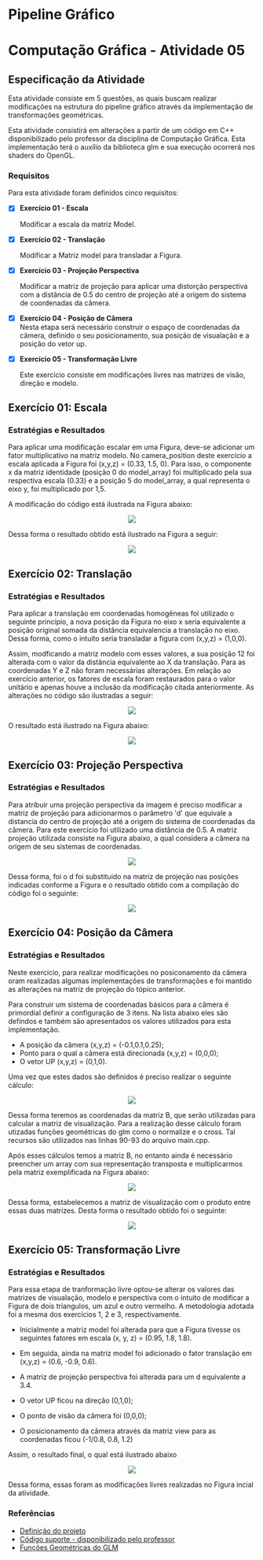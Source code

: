 # Pipeline Gráfico

# Computação Gráfica - Atividade 05
## Especificação da Atividade

Esta atividade consiste em 5 questões, as quais buscam realizar modificações na estrutura do pipeline 
gráfico através da implementação de transformações geométricas. 

Esta atividade consistirá em alterações
a partir de um código em C++ disponibilizado pelo professor da disciplina de Computação Gráfica. Esta implementação
terá o auxílio da biblioteca glm e sua execução ocorrerá nos shaders do OpenGL.

  
### Requisitos

Para esta atividade foram definidos cinco requisitos:

- [x] **Exercício 01 - Escala**  

    Modificar a escala da matriz Model. 

- [x] **Exercício 02 - Translação**  

    Modificar a Matriz model para transladar a Figura.

- [x] **Exercício 03 - Projeção Perspectiva** 

    Modificar a matriz de projeção para aplicar uma distorção perspectiva com a distância de 0.5 do centro de projeção
    até a origem do sistema de coordenadas da câmera.

- [x] **Exercício 04 - Posição de Câmera**  
    Nesta etapa será necessário construir o espaço de coordenadas da câmera, definido o seu posicionamento, sua posição de visualação
    e a posição do vetor up.
  
- [x] **Exercício 05 - Transformação Livre**  

    Este exercício consiste em modificações livres nas matrizes de visão, direção e modelo.

## Exercício 01: Escala
### Estratégias e Resultados
  Para aplicar uma modificação escalar em uma Figura, deve-se adicionar um fator multiplicativo na matriz modelo. No camera_position
  deste exercício a escala aplicada a Figura foi (x,y,z) = (0.33, 1.5, 0). Para isso, o componente x da matriz identidade (posição 0 do model_array) 
  foi multiplicado pela sua respectiva escala (0.33) e a posição 5 do model_array, a qual representa o eixo y, foi multiplicado por 1,5. 
  
  A modificação do código está ilustrada na Figura abaixo:

   <p align="center">
    <img src="https://github.com/SAndradeTC/Computacao-Grafica/blob/master/Atividade_3/Imagens/escala_code.png">
  </p>

  Dessa forma o resultado obtido está ilustrado na Figura a seguir:   

  <p align="center">
    <img src="https://github.com/SAndradeTC/Computacao-Grafica/blob/master/Atividade_3/Imagens/escala.png">
  </p>

## Exercício 02: Translação
### Estratégias e Resultados
  Para aplicar a translação em coordenadas homogêneas foi utilizado o seguinte princípio, a nova posição da Figura no eixo x
  seria equivalente a posição original somada da distância equivalencia a translação no eixo. Dessa forma, como o intuito seria transladar
  a figura com (x,y,z) = (1,0,0). 
  
  Assim, modficando a matriz modelo com esses valores, a sua posição 12 foi alterada com o valor da 
  distância equivalente ao X da translação. Para as coordenadas Y e Z não foram necessárias alterações. Em relação ao exercício anterior, 
  os fatores de escala foram restaurados para o valor unitário e apenas houve a inclusão da modificação citada anteriormente.
  As alterações no código são ilustradas a seguir:

  <p align="center">
    <img src="https://github.com/SAndradeTC/Computacao-Grafica/blob/master/Atividade_3/Imagens/translacao_code.png">
  </p>
  
  O resultado está ilustrado na Figura abaixo:

  <p align="center">
    <img src="https://github.com/SAndradeTC/Computacao-Grafica/blob/  master/Atividade_3/Imagens/trans.png">
  </p>

## Exercício 03: Projeção Perspectiva
### Estratégias e Resultados
  Para atribuir uma projeção perspectiva da imagem é preciso modificar a matriz de projeção para adicionarmos o parâmetro 
  'd' que equivale a distancia do centro de projeção  até a origem do sistema de coordenadas da câmera. Para este exercício
  foi utilizado uma distância de 0.5.
  A matriz projeção utilizada consiste na Figura abaixo, a qual considera a câmera na origem de seu sistemas de coordenadas.
  
  <p align="center">
    <img src="https://github.com/SAndradeTC/Computacao-Grafica/blob/master/Atividade_3/Imagens/matriz_de_projecao.png">
  </p>

  Dessa forma, foi o d foi substituido na matriz de projeção nas posições indicadas conforme a Figura e o resultado obtido
  com a compilação do código foi o seguinte:
  <p align="center">
    <img src="https://github.com/SAndradeTC/Computacao-Grafica/blob/master/Atividade_3/Imagens/proje.png">
  </p>


## Exercício 04: Posição da Câmera
### Estratégias e Resultados

Neste exercício, para realizar modificações no posiconamento da câmera oram realizadas algumas implementações de transformações
e foi mantido as alterações na matriz de projeção do tópico anterior.

Para construir um sistema de coordenadas básicos para a câmera é primordial definir a configuração de 3 itens.
Na lista abaixo eles são defindos e também são apresentados os valores utilizados para esta implementação.
- A posição da câmera (x,y,z) = (-0.1,0.1,0.25);
- Ponto para o qual a câmera está direcionada (x,y,z) = (0,0,0);
- O vetor UP (x,y,z) = (0,1,0).

Uma vez que estes dados são definidos é preciso realizar o seguinte cálculo:

<p align="center">
    <img src="https://github.com/SAndradeTC/Computacao-Grafica/blob/master/Atividade_3/Imagens/calculo.png">
  </p>

Dessa forma teremos as coordenadas da matriz B, que serão utilizadas para calcular a matriz de visualização.
Para a realização desse cálculo foram utizadas funções geométricas do glm como o normalize e o cross. Tal recursos
são utilizados nas linhas 90-93 do arquivo main.cpp.

Após esses cálculos temos a matriz B, no entanto ainda é necessário preencher um array com sua representação transposta e
multiplicarmos pela matriz exemplificada na Figura abaixo:

<p align="center">
    <img src="https://github.com/SAndradeTC/Computacao-Grafica/blob/master/Atividade_3/Imagens/calculo2.png">
  </p>

Dessa forma, estabelecemos a matriz de visualização com o produto entre essas duas matrizes. Desta forma o resultado
obtido foi o seguinte: 

<p align="center">
    <img src="https://github.com/SAndradeTC/Computacao-Grafica/blob/master/Atividade_3/Imagens/camera.png">
  </p>

## Exercício 05: Transformação Livre
### Estratégias e Resultados
  Para essa etapa de tranformação livre optou-se alterar os valores das matrizes de visualação, modelo e perspectiva
  com o intuito de modificar a Figura de dois triangulos, um azul e outro vermelho.
  A metodologia adotada foi a mesma dos exercícios 1, 2 e 3, respectivamente. 

  - Inicialmente a matriz model foi alterada para que a Figura tivesse os seguintes fatores em escala
  (x, y, z) = (0.95, 1.8, 1.8). 

  - Em seguida, ainda na matriz model foi adicionado o fator translação em (x,y,z) = (0.6, -0.9, 0.6).

  - A matriz de projeção perspectiva foi alterada para um d equivalente a 3.4.

  - O vetor UP ficou na direção (0,1,0);

  - O ponto de visão da câmera foi (0,0,0);

  - O posicionamento da câmera através da matriz view para as coordenadas ficou (-1/0.8, 0.8, 1.2)

Assim, o resultado final, o qual está ilustrado abaixo

<p align="center">
      <img src="https://github.com/SAndradeTC/Computacao-Grafica/blob/master/Atividade_3/Imagens/final3.png">
  </p>

  Dessa forma, essas foram as modificações livres realizadas no Figura incial da atividade.

  
### Referências

- [Definição do projeto](https://sig-arq.ufpb.br/arquivos/2020251182af5d2276812b448ad7142ee/trabalho_3.pdf)
- [Código suporte - disponibilizado pelo professor](https://github.com/capagot/icg/tree/master/03_transformations)
- [Funções Geométricas do GLM](https://glm.g-truc.net/0.9.4/api/a00131.html)
